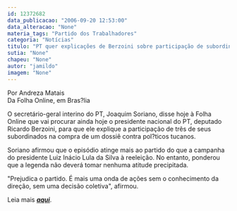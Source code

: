 ```yaml
---
id: 12372682
data_publicacao: "2006-09-20 12:53:00"
data_alteracao: "None"
materia_tags: "Partido dos Trabalhadores"
categoria: "Notícias"
titulo: "PT quer explicações de Berzoini sobre participação de subordinados"
sutia: "None"
chapeu: "None"
autor: "jamildo"
imagem: "None"
---
```

<p>Por Andreza Matais<br />Da Folha Online, em Bras?lia</p>

<p>O secret&aacute;rio-geral interino do PT, Joaquim Soriano, disse hoje &agrave; Folha Online que vai procurar ainda hoje o presidente nacional do PT, deputado Ricardo Berzoini, para que ele explique a participa&ccedil;&atilde;o de tr&ecirc;s de seus subordinados na compra de um dossi&ecirc; contra pol?ticos tucanos.</p>

<p>Soriano afirmou que o epis&oacute;dio atinge mais ao partido do que a campanha do presidente Luiz In&aacute;cio Lula da Silva &agrave; reelei&ccedil;&atilde;o. No entanto, ponderou que a legenda n&atilde;o dever&aacute; tomar nenhuma atitude precipitada.</p>

<p>"Prejudica o partido. &Eacute; mais uma onda de a&ccedil;&otilde;es sem o conhecimento da dire&ccedil;&atilde;o, sem uma decis&atilde;o&nbsp;coletiva", afirmou.</p>

<p>Leia mais <strong><em><a href="#;">aqui</a></em></strong>.</p>
